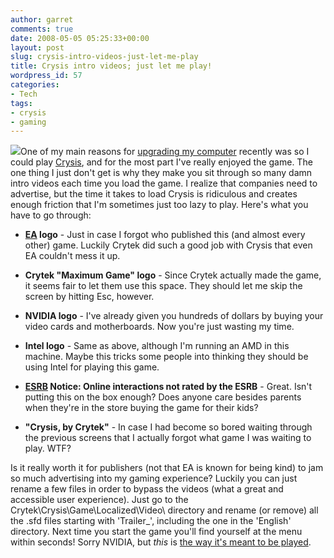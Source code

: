 ```yaml
---
author: garret
comments: true
date: 2008-05-05 05:25:33+00:00
layout: post
slug: crysis-intro-videos-just-let-me-play
title: Crysis intro videos; just let me play!
wordpress_id: 57
categories:
- Tech
tags:
- crysis
- gaming
---
```


![](http://powdahound.com/wp-content/uploads/2008/05/crysis-cover.jpg)One of my main reasons for [upgrading my computer](http://powdahound.com/2008/03/25/a-partial-hardware-upgrade/) recently was so I could play [Crysis](http://en.wikipedia.org/wiki/Crysis), and for the most part I've really enjoyed the game. The one thing I just don't get is why they make you sit through so many damn intro videos each time you load the game. I realize that companies need to advertise, but the time it takes to load Crysis is ridiculous and creates enough friction that I'm sometimes just too lazy to play. Here's what you have to go through:



	
  * **[EA](http://www.ea.com/) logo** - Just in case I forgot who published this (and almost every other) game. Luckily Crytek did such a good job with Crysis that even EA couldn't mess it up.

	
  * **Crytek "Maximum Game" logo** - Since Crytek actually made the game, it seems fair to let them use this space. They should let me skip the screen by hitting Esc, however.

	
  * **NVIDIA logo** - I've already given you hundreds of dollars by buying your video cards and motherboards. Now you're just wasting my time.

	
  * **Intel logo** - Same as above, although I'm running an AMD in this machine. Maybe this tricks some people into thinking they should be using Intel for playing this game.

	
  * **[ESRB](http://en.wikipedia.org/wiki/Entertainment_Software_Rating_Board) Notice: Online interactions not rated by the ESRB** - Great. Isn't putting this on the box enough? Does anyone care besides parents when they're in the store buying the game for their kids?

	
  * **"Crysis, by Crytek"** - In case I had become so bored waiting through the previous screens that I actually forgot what game I was waiting to play. WTF?



Is it really worth it for publishers (not that EA is known for being kind) to jam so much advertising into my gaming experience? Luckily you can just rename a few files in order to bypass the videos (what a great and accessible user experience). Just go to the Crytek\Crysis\Game\Localized\Video\ directory and rename (or remove) all the .sfd files starting with 'Trailer_', including the one in the 'English' directory. Next time you start the game you'll find yourself at the menu within seconds! Sorry NVIDIA, but _this_ is [the way it's meant to be played](http://en.wikipedia.org/wiki/The_Way_It%27s_Meant_to_be_Played).
